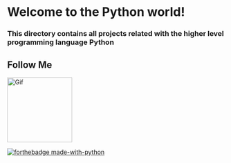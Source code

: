 # Welcome to the Python world!

### This directory contains all projects related with the higher level programming language Python

## Follow Me 
<a href="twitter.com/shell_terminal">
  <img src="https://i.gifer.com/origin/03/0367c66992f9d6c364c210605373f6b0_w200.gif" alt="Gif" width="150" height="150">
  </a>
  
  [![forthebadge made-with-python](http://ForTheBadge.com/images/badges/made-with-python.svg)](https://www.python.org/)